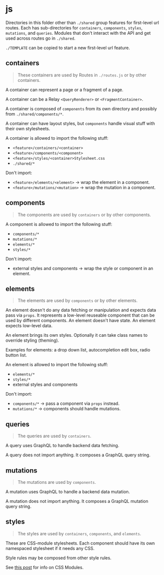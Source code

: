 # js

Directories in this folder other than `./shared` group features for first-level
url routes. Each has sub-directories for `containers`, `components`, `styles`,
`mutations`, and `queries`. Modules that don't interact with the API and get
used across routes go in `./shared`. 

`./TEMPLATE` can be copied to start a new first-level url feature.


## containers

> These containers are used by Routes in `./routes.js` or by other containers.

A container can represent a page or a fragment of a page.

A container can be a Relay `<QueryRenderer>` or `<FragmentContainer>`.

A container is composed of `components` from its own directory and possibly from `./shared/components/*`.

A container can have layout styles, but `components` handle visual stuff with their own stylesheets.

A container is allowed to import the following stuff:
* `<feature>/containers/<container>`
* `<feature>/components/<component>`
* `<feature>/styles/<container>Stylesheet.css`
* `./shared/*`

Don't import:
* `<feature>/elements/<element>` -> wrap the element in a component.
* `<feature>/mutations/<mutation>` -> wrap the mutation in a component.


## components

>  The components are used by `containers` or by other components.

A component is allowed to import the following stuff:
* `components/*`
* `mutations/*`
* `elements/*`
* `styles/*`

Don't import:
* external styles and components -> wrap the style or component in an element.


## elements

> The elements are used by `components` or by other elements.

An element doesn't do any data fetching or manipulation and expects data pass via `props`. It represents a low-level reuseable component that can be used by different components. An element doesn't have state. An element expects low-level data.

An element brings its own styles. Optionally it can take class names to override styling (theming).

Examples for elements: a drop down list, autocompletion edit box, radio button list.

An element is allowed to import the following stuff:
* `elements/*`
* `styles/*`
* external styles and components

Don't import:
* `components/*` -> pass a component via `props` instead.
* `mutations/*` -> components should handle mutations.


## queries

> The queries are used by `containers`.

A query uses GraphQL to handle backend data fetching.

A query does not import anything. It composes a GraphQL query string.


## mutations

> The mutations are used by `components`.

A mutation uses GraphQL to handle a backend data mutation.

A mutation does not import anything. It composes a GraphQL mutation query string.


## styles

> The styles are used by `containers`, `components`, and `elements`.

These are CSS-module stylesheets. Each component should have its own namespaced stylesheet if it needs any CSS.

Style rules may be composed from other style rules.

See [this post](https://css-modules.github.io/webpack-demo/) for info on CSS Modules.
